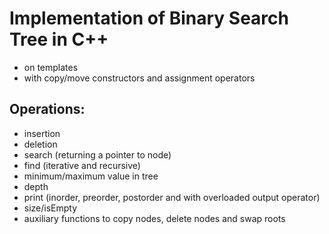 Implementation of Binary Search Tree in C++
===========================================
* on templates
* with copy/move constructors and assignment operators

## Operations:
- insertion 
- deletion
- search (returning a pointer to node)
- find (iterative and recursive)
- minimum/maximum value in tree
- depth
- print (inorder, preorder, postorder and with overloaded output operator)
- size/isEmpty
- auxiliary functions to copy nodes, delete nodes and swap roots
